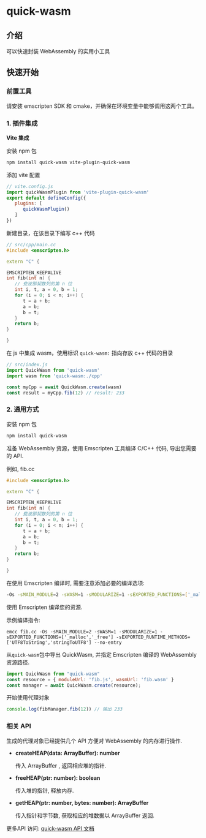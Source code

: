 # quick-wasm

## 介绍

可以快速封装 WebAssembly 的实用小工具

## 快速开始

### 前置工具
请安装 emscripten SDK 和 cmake，并确保在环境变量中能够调用这两个工具。

### 1. 插件集成

**Vite 集成**

安装 npm 包
```bash
npm install quick-wasm vite-plugin-quick-wasm
```

添加 vite 配置
```js
// vite.config.js
import quickWasmPlugin from 'vite-plugin-quick-wasm'
export default defineConfig({
   plugins: [
      quickWasmPlugin()
   ]
})
```

新建目录，在该目录下编写 c++ 代码
```cpp
// src/cpp/main.cc
#include <emscripten.h>

extern "C" {

EMSCRIPTEN_KEEPALIVE
int fib(int n) {
   // 斐波那契数列的第 n 位
   int i, t, a = 0, b = 1;
   for (i = 0; i < n; i++) {
      t = a + b;
      a = b;
      b = t;
   }
   return b;
}

}
```

在 js 中集成 wasm，使用标识 `quick-wasm:` 指向存放 c++ 代码的目录
```js
// src/index.js
import QuickWasm from 'quick-wasm'
import wasm from 'quick-wasm:./cpp'

const myCpp = await QuickWasm.create(wasm)
const result = myCpp.fib(12) // result: 233
```

### 2. 通用方式

安装 npm 包

```bash
npm install quick-wasm
```

准备 WebAssembly 资源，使用 Emscripten 工具编译 C/C++ 代码, 导出您需要的 API. 

例如, fib.cc
```Cpp
#include <emscripten.h>

extern "C" {

EMSCRIPTEN_KEEPALIVE
int fib(int n) {
   // 斐波那契数列的第 n 位
   int i, t, a = 0, b = 1;
   for (i = 0; i < n; i++) {
      t = a + b;
      a = b;
      b = t;
   }
   return b;
}

}
```

在使用 Emscripten 编译时, 需要注意添加必要的编译选项:

```bash
-Os -sMAIN_MODULE=2 -sWASM=1 -sMODULARIZE=1 -sEXPORTED_FUNCTIONS=['_malloc','_free'] -sEXPORTED_RUNTIME_METHODS=['UTF8ToString','stringToUTF8'] --no-entry
```

使用 Emscripten 编译您的资源. 

示例编译指令:
```
emcc fib.cc -Os -sMAIN_MODULE=2 -sWASM=1 -sMODULARIZE=1 -sEXPORTED_FUNCTIONS=['_malloc','_free'] -sEXPORTED_RUNTIME_METHODS=['UTF8ToString','stringToUTF8'] --no-entry
```


从`quick-wasm`包中导出 QuickWasm, 并指定 Emscripten 编译的 WebAssembly 资源路径.
```js
import QuickWasm from "quick-wasm"
const resource = { moduleUrl: 'fib.js', wasmUrl: 'fib.wasm' }
const manager = await QuickWasm.create(resource);
```

开始使用代理对象
```js
console.log(fibManager.fib(12)) // 输出 233
```

### 相关 API

生成的代理对象已经提供几个 API 方便对 WebAssembly 的内存进行操作.

- **createHEAP(data: ArrayBuffer): number**

   传入 ArrayBuffer , 返回相应堆的指针.


- **freeHEAP(ptr: number): boolean**

   传入堆的指针, 释放内存.

- **getHEAP(ptr: number, bytes: number): ArrayBuffer**
   
   传入指针和字节数, 获取相应的堆数据以 ArrayBuffer 返回.

更多API 访问: [quick-wasm API 文档](https://krstar233.github.io/quick-wasm-js/)